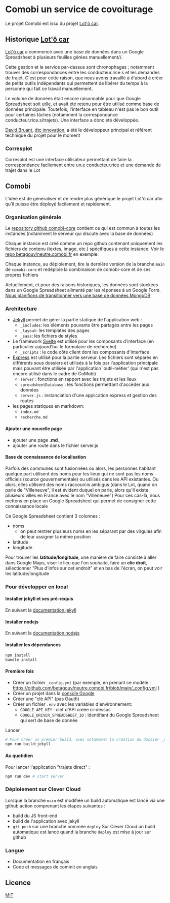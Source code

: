 # Comobi un service de covoiturage

Le projet Comobi est issu du projet [Lot'ô car](https://www.lotocar.fr/).

## Historique [Lot'ô car](https://www.lotocar.fr/)

[Lot'ô car](https://www.lotocar.fr/) a commencé avec une base de données dans un Google Spreadsheet à plusieurs feuilles gérées manuellement//.

Cette gestion et le service par-dessus sont chronophages ; notamment trouver des correspondances entre les conducteur.rice.s et les demandes de trajet. C'est pour cette raison, que nous avons travaillé à d'abord à créer de petits outils indépendants qui permettent de libérer du temps à la personne qui fait ce travail manuellement.

Le volume de données était encore raisonnable pour que Google Spreadsheet soit utile, et avait été retenu pour être utilisé comme base de données principale. Toutefois, l'interface en tableau n'est pas le bon outil pour certaines tâches (notamment la correspondance conducteur.rice.s/trajets). Une interface a donc été développée.

[David Bruant](https://twitter.com/DavidBruant), [dtc innovation](https://dtc-innovation.org/), a été le développeur principal et référent technique du projet pour le moment

### Corresplot

Corresplot est une interface utilisateur permettant de faire la correspondance facilement entre un.e conducteur.rice et une demande de trajet dans le Lot


## Comobi

L'idée est de généraliser et de rendre plus générique le projet Lot'ô car afin qu'il puisse être déployé facilement et rapidement.


### Organisation générale

Le [repository github comobi-core](https://github.com/betagouv/comobi-core) contient ce qui est commun à toutes les instances (notamment le serveur qui discute avec la base de données) 

Chaque instance est créé comme un repo github contenant uniquement les fichiers de contenu (textes, image, etc.) spécifiques à cette instance. Voir le [repo betagouv/neutre.comobi.fr](https://github.com/betagouv/neutre.comobi.fr) en exemple.

Chaque instance, au déploiement, tire la dernière version de la branche `main` de `comobi-core` et redéploie la combinaison de comobi-core et de ses propres fichiers

Actuellement, et pour des raisons historiques, les données sont stockées dans un Google Spreadsheet alimenté par les réponses à un Google Form. [Nous planifions de transitionner vers une base de données MongoDB](https://github.com/betagouv/comobi-core/issues/30)


### Architecture

- [Jekyll](jekyllrb.com/) permet de gérer la partie statique de l'application web :
  - `_includes`: les éléments pouvants être partagés entre les pages
  - `_layout`: les templates des pages
  - `_sass`: les fichiers de styles
- Le framework [Svelte](svelte.dev/) est utilisé pour les composants d'interface (en particulier aujourd'hui le formulaire de recherche)
  - `_scripts` : le code côté client dont les composants d'interface
- [Express](expressjs.com) est utilisé pour la partie serveur. Les fichiers sont séparés en différents sous dossiers et utilisés à la fois par l'application principale mais pouvant être utilisée par l'application 'outil-métier' (qui n'est pas encore utilisé dans le cadre de CoMobi)
  - `server` : fonctions en rapport avec les trajets et les lieux
  - `spreadsheetDatabase` : les fonctions permettant d'accèder aux données
  - `server.js` : instanciation d'une application express et gestion des routes
- les pages statiques en markdown:
  - `index.md`
  - `recherche.md`

#### Ajouter une nouvelle page

- ajouter une page __.md___
- ajouter une route dans le fichier server.js

#### Base de connaissance de localisation

Parfois des communes sont fusionnées ou alors, les personnes habitant quelque part utilisent des noms pour les lieux qui ne sont pas les noms officiels (source gouvernementale) ou utilisés dans les API existantes. Ou alors, elles utilisent des noms raccourcis ambigus (dans le Lot, quand on parle de "Villeneuve", il est évident duquel on parle, alors qu'il existe plusieurs villes en France avec le nom "Villeneuve")
Pour ces cas-là, nous mettons en place un Google Spreadsheet qui permet de consigner cette connaissance locale

Ce Google Spreadsheet contient 3 colonnes :

- noms
  - on peut rentrer plusieurs noms en les séparant par des virgules afin de leur assigner la même position
- latitude
- longitude

Pour trouver les **latitude/longitude**, une manière de faire consiste à aller dans Google Maps, viser le lieu que l'on souhaite, faire un **clic droit**, sélectionner "Plus d'infos sur cet endroit" et en bas de l'écran, on peut voir les latitude/longitude


### Pour développer en local

#### Installer jekyll et ses pré-requis
En suivant la [documentation jekyll](https://jekyllrb.com/docs/)

#### Installer nodejs
En suivant la [documentation nodejs](https://nodejs.org/en/download/)

#### Installer les dépendances
```
npm install
bundle install
```

#### Première fois

- Créer un fichier `_config.yml` (par exemple, en prenant ce modèle : https://github.com/betagouv/neutre.comobi.fr/blob/main/_config.yml )
- Créer un projet dans la [console Google](https://console.developers.google.com)
- Créer une "clé API" (pas Oauth)
- Créer un fichier `.env` avec les variables d'environnement:
  - `GOOGLE_API_KEY` : clef d'API créée ci-dessus
  - `GOOGLE_DRIVER_SPREADSHEET_ID` : identifiant du Google Spreadsheet qui sert de base de donnée

Lancer
```sh
# Pour créer un premier build, avec notamment la création du dossier _site
npm run build:jekyll
```

#### Au quotidien

Pour lancer l'application "trajets direct" : 

```sh
npm run dev # start server
```

### Déploiement sur Clever Cloud

Lorsque la branche `main` est modifiée un build automatique est lancé via une github action comprenant les étapes suivantes : 
  - build du JS front-end
  - build de l'application avec jekyll
  - `git push` sur une branche nommée `deploy`
Sur Clever Cloud un build automatique est lancé quand la branche `deploy` est mise à jour sur github

### Langue

- Documentation en français
- Code et messages de commit en anglais

## Licence

[MIT](LICENCE)
